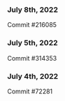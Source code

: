 ### July 8th, 2022

Commit #216085

### July 5th, 2022

Commit #314353


### July 4th, 2022

Commit #72281
